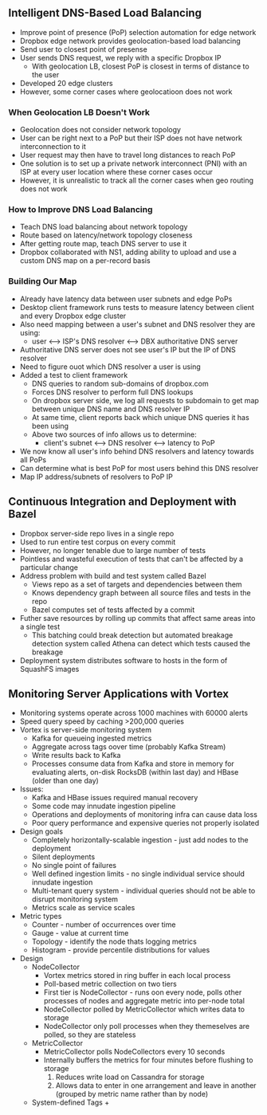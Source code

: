 ## Intelligent DNS-Based Load Balancing

- Improve point of presence (PoP) selection automation for edge network
- Dropbox edge network provides geolocation-based load balancing
- Send user to closest point of presense
- User sends DNS request, we reply with a specific Dropbox IP
    * With geolocation LB, closest PoP is closest in terms of distance to the user
- Developed 20 edge clusters
- However, some corner cases where geolocatioon does not work

### When Geolocation LB Doesn't Work

- Geolocation does not consider network topology
- User can be right next to a PoP but their ISP does not have network interconnection to it
- User request may then have to travel long distances to reach PoP
- One solution is to set up a private network interconnect (PNI) with an ISP at every user location where these corner cases occur
- However, it is unrealistic to track all the corner cases when geo routing does not work

### How to Improve DNS Load Balancing

- Teach DNS load balancing about network topology
- Route based on latency/network topology closeness
- After getting route map, teach DNS server to use it
- Dropbox collaborated with NS1, adding ability to upload and use a custom DNS map on a per-record basis

### Building Our Map

- Already have latency data between user subnets and edge PoPs
- Desktop client framework runs tests to measure latency between client and every Dropbox edge cluster
- Also need mapping between a user's subnet and DNS resolver they are using:
    * user <--> ISP's DNS resolver <--> DBX authoritative DNS server
- Authoritative DNS server does not see user's IP but the IP of DNS resolver
- Need to figure ouot which DNS resolver a user is using
- Added a test to client framework
    * DNS queries to random sub-domains of dropbox.com
    * Forces DNS resolver to perform full DNS lookups
    * On dropbox server side, we log all requests to subdomain to get map between unique DNS name and DNS resolver IP
    * At same time, client reports back which unique DNS queries it has been using
    * Above two sources of info allows us to determine:
        + client's subnet <--> DNS resolver <--> latency to PoP
- We now know all user's info behind DNS resolvers and latency towards all PoPs
- Can determine what is best PoP for most users behind this DNS resolver
- Map IP address/subnets of resolvers to PoP IP

## Continuous Integration and Deployment with Bazel

- Dropbox server-side repo lives in a single repo
- Used to run entire test corpus on every commit
- However, no longer tenable due to large number of tests
- Pointless and wasteful execution of tests that can't be affected by a particular change
- Address problem with build and test system called Bazel
    * Views repo as a set of targets and dependencies between them
    * Knows dependency graph between all source files and tests in the repo
    * Bazel computes set of tests affected by a commit
- Futher save resources by rolling up commits that affect same areas into a single test
    * This batching could break detection but automated breakage detection system called Athena can detect which tests caused the breakage
- Deployment system distributes software to hosts in the form of SquashFS images

## Monitoring Server Applications with Vortex

- Monitoring systems operate across 1000 machines with 60000 alerts
- Speed query speed by caching >200,000 queries
- Vortex is server-side monitoring system
    * Kafka for queueing ingested metrics
    * Aggregate across tags oover time (probably Kafka Stream)
    * Write results back to Kafka
    * Processes consume data from Kafka and store in memory for evaluating alerts, on-disk RocksDB (within last day) and HBase (older than one day)
- Issues:
    * Kafka and HBase issues required manual recovery
    * Some code may innudate ingestion pipeline
    * Operations and deployments of monitoring infra can cause data loss
    * Poor query performance and expensive queries not properly isolated
- Design goals
    * Completely horizontally-scalable ingestion - just add nodes to the deployment
    * Silent deployments
    * No single point of failures
    * Well defined ingestion limits - no single individual service should innudate ingestion
    * Multi-tenant query system - individual queries should not be able to disrupt monitoring system
    * Metrics scale as service scales
- Metric types
    * Counter - number of occurrences over time
    * Gauge - value at current time
    * Topology - identify the node thats logging metrics
    * Histogram - provide percentile distributions for values
- Design
    * NodeCollector
        + Vortex metrics stored in ring buffer in each local process
        + Poll-based metric collection on two tiers
        + First tier is NodeCollector - runs oon every node, polls other processes of nodes and aggregate metric into per-node total
        + NodeCollector polled by MetricCollector which writes data to storage
        + NodeCollector only poll processes when they themeselves are polled, so they are stateless
    * MetricCollector
        + MetricCollector polls NodeCollectors every 10 seconds
        + Internally buffers the metrics for four minutes before flushing to storage
            1. Reduces write load on Cassandra for storage
            2. Allows data to enter in one arrangement and leave in another (grouped by metric name rather than by node)
    * System-defined Tags
        +